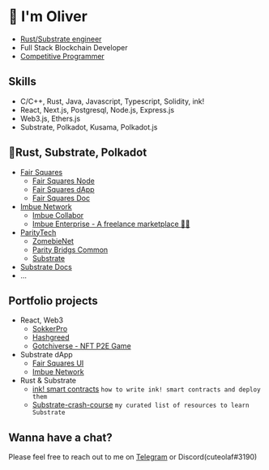 # 👋 I'm Oliver
- [Rust/Substrate engineer](https://courses.edx.org/certificates/0056c3b6e66645f38a377635cdc13cbe)
- Full Stack Blockchain Developer
- [Competitive Programmer](https://www.codechef.com/users/cuteolaf)

## **Skills**
    
- C/C++, Rust, Java, Javascript, Typescript, Solidity, ink!
- React, Next.js, Postgresql, Node.js, Express.js
- Web3.js, Ethers.js
- Substrate, Polkadot, Kusama, Polkadot.js
    

## **💙Rust, Substrate, Polkadot**
- [Fair Squares](https://fair-squares.nl)
    - [Fair Squares Node](https://github.com/fair-squares/fair-squares)
    - [Fair Squares dApp](https://github.com/fair-squares/fs-dapp)
    - [Fair Squares Doc](https://docs.fair-squares.nl)
- [Imbue Network](https://www.imbue.network)
    - [Imbue Collabor](https://github.com/imbuenetwork/imbue)
    - [Imbue Enterprise - A freelance marketplace 👷‍♂️](https://github.com/imbuenetwork/dapp)
- [ParityTech](https://github.com/paritytech)
    - [ZomebieNet](https://github.com/paritytech/zombienet/commits?author=cuteolaf)
    - [Parity Bridgs Common](https://github.com/paritytech/parity-bridges-common/commits?author=cuteolaf)
    - [Substrate](https://github.com/paritytech/substrate/commits?author=cuteolaf)
- [Substrate Docs](https://github.com/substrate-developer-hub/substrate-docs/commits?author=cuteolaf)
- ...

## **Portfolio projects**
- React, Web3
    - [SokkerPro](https://sokkerpro.com)
    - [Hashgreed](https://hashgreed.com)
    - [Gotchiverse - NFT P2E Game](https://verse.aavegotchi.com)
- Substrate dApp
    - [Fair Squares UI](https://fair-squares.github.io/fs-dapp/)
    - [Imbue Network](https://staging.imbue.network/dapp)
- Rust & Substrate
    - [ink! smart contracts](https://github.com/cuteolaf/posts-ink)
        ```how to write ink! smart contracts and deploy them```
    - [Substrate-crash-course](https://github.com/cuteolaf/substrate-learning-resources)
        ```my curated list of resources to learn Substrate```
## Wanna have a chat?
Please feel free to reach out to me on [Telegram](https://t.me/cuteolaf) or Discord(cuteolaf#3190)
